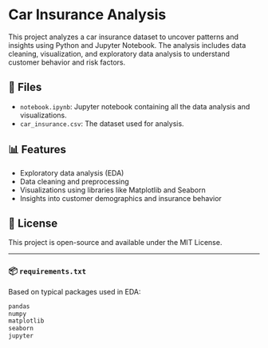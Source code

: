 # Car Insurance Analysis

This project analyzes a car insurance dataset to uncover patterns and insights using Python and Jupyter Notebook. The analysis includes data cleaning, visualization, and exploratory data analysis to understand customer behavior and risk factors.

## 🧾 Files

- `notebook.ipynb`: Jupyter notebook containing all the data analysis and visualizations.
- `car_insurance.csv`: The dataset used for analysis.

## 📊 Features

- Exploratory data analysis (EDA)
- Data cleaning and preprocessing
- Visualizations using libraries like Matplotlib and Seaborn
- Insights into customer demographics and insurance behavior

## 📜 License

This project is open-source and available under the MIT License.

---

### 📦 `requirements.txt`

Based on typical packages used in EDA:

```txt
pandas
numpy
matplotlib
seaborn
jupyter